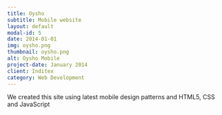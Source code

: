 ```yaml
---
title: Oysho
subtitle: Mobile website
layout: default
modal-id: 5
date: 2014-01-01
img: oysho.png
thumbnail: oysho.png
alt: Oysho Mobile
project-date: January 2014
client: Inditex
category: Web Development
---
```

We created this site using latest mobile design patterns and HTML5, CSS and JavaScript